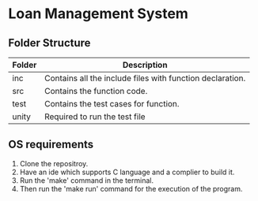# Loan Management System

## Folder Structure

Folder |  Description
------------- | -------------
inc | Contains all the include files with function declaration.
src  | Contains the function code.
test | Contains the test cases for function.
unity | Required to run the test file

## OS requirements

1. Clone the repositroy.
2. Have an ide which supports C language and a complier to build it.
3. Run the 'make' command in the terminal.
4. Then run the 'make run' command for the execution of the program.

